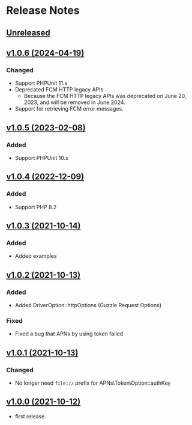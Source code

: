 # Release Notes

## [Unreleased](https://github.com/sunaoka/push-notifications-php/compare/1.0.6...develop)

## [v1.0.6 (2024-04-19)](https://github.com/sunaoka/push-notifications-php/compare/1.0.5...1.0.6)

### Changed

- Support PHPUnit 11.x
- Deprecated FCM HTTP legacy APIs
  - Because the FCM HTTP legacy APIs was deprecated on June 20, 2023, and will be removed in June 2024.
- Support for retrieving FCM error messages.

## [v1.0.5 (2023-02-08)](https://github.com/sunaoka/push-notifications-php/compare/1.0.4...1.0.5)

### Added

- Support PHPUnit 10.x

## [v1.0.4 (2022-12-09)](https://github.com/sunaoka/push-notifications-php/compare/1.0.3...1.0.4)

### Added

- Support PHP 8.2

## [v1.0.3 (2021-10-14)](https://github.com/sunaoka/push-notifications-php/compare/1.0.2...1.0.3)

### Added

- Added examples

## [v1.0.2 (2021-10-13)](https://github.com/sunaoka/push-notifications-php/compare/1.0.1...1.0.2)

### Added

- Added DriverOption::httpOptions (Guzzle Request Options)

### Fixed

- Fixed a bug that APNs by using token failed

## [v1.0.1 (2021-10-13)](https://github.com/sunaoka/push-notifications-php/compare/1.0.0...1.0.1)

### Changed

- No longer need `file://` prefix for APNs\Token\Option::authKey

## [v1.0.0 (2021-10-12)](https://github.com/sunaoka/push-notifications-php/compare/bbc5601...1.0.0)

- first release.
